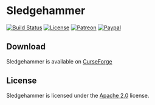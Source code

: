 # Sledgehammer

[![Build Status](https://api.travis-ci.com/LXGaming/Sledgehammer.svg?branch=master)](https://travis-ci.com/LXGaming/Sledgehammer)
[![License](https://lxgaming.github.io/badges/License-Apache%202.0-blue.svg)](https://www.apache.org/licenses/LICENSE-2.0)
[![Patreon](https://lxgaming.github.io/badges/Patreon-donate-yellow.svg)](https://www.patreon.com/lxgaming)
[![Paypal](https://lxgaming.github.io/badges/Paypal-donate-yellow.svg)](https://www.paypal.com/cgi-bin/webscr?cmd=_s-xclick&hosted_button_id=CZUUA6LE7YS44&item_name=Sledgehammer+(from+GitHub.com))

## Download
Sledgehammer is available on [CurseForge](https://www.curseforge.com/minecraft/mc-mods/sledgehammer)

## License
Sledgehammer is licensed under the [Apache 2.0](https://www.apache.org/licenses/LICENSE-2.0) license.
